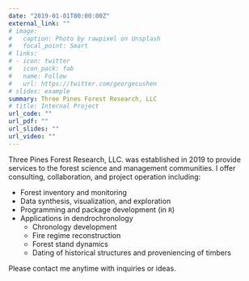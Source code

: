 ```yaml
---
date: "2019-01-01T00:00:00Z"
external_link: ""
# image:
#   caption: Photo by rawpixel on Unsplash
#   focal_point: Smart
# links:
# - icon: twitter
#   icon_pack: fab
#   name: Follow
#   url: https://twitter.com/georgecushen
# slides: example
summary: Three Pines Forest Research, LLC
# title: Internal Project
url_code: ""
url_pdf: ""
url_slides: ""
url_video: ""
---
```

Three Pines Forest Research, LLC. was established in 2019 to provide services to the forest science and management communities. I offer consulting, collaboration, and project operation including:

* Forest inventory and monitoring
* Data synthesis, visualization, and exploration
* Programming and package development (in `R`)
* Applications in dendrochronology
  * Chronology development
  * Fire regime reconstruction
  * Forest stand dynamics
  * Dating of historical structures and proveniencing of timbers

Please contact me anytime with inquiries or ideas.  